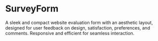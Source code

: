 # SurveyForm
A sleek and compact website evaluation form with an aesthetic layout, designed for user feedback on design, satisfaction, preferences, and comments. Responsive and efficient for seamless interaction.
